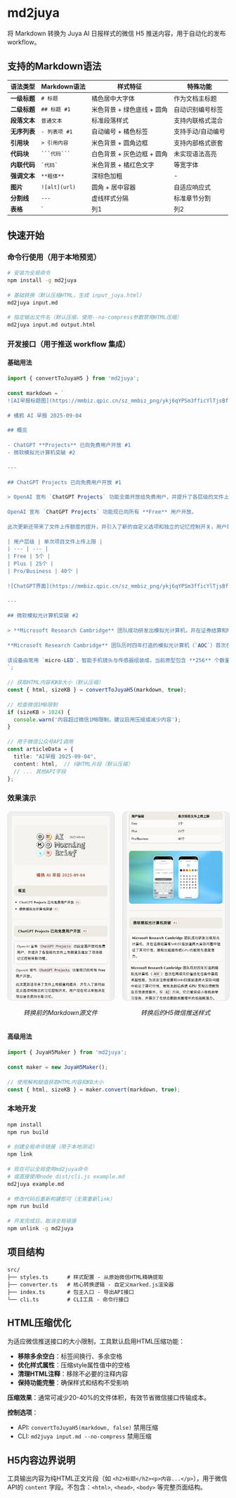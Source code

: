 # md2juya

将 Markdown 转换为 Juya AI 日报样式的微信 H5 推送内容，用于自动化的发布 workflow。

## 支持的Markdown语法

| 语法类型 | Markdown语法 | 样式特征 | 特殊功能 |
|---------|-------------|----------|----------|
| **一级标题** | `# 标题` | 橘色居中大字体 | 作为文档主标题 |
| **二级标题** | `## 标题 #1` | 米色背景 + 绿色底线 + 圆角 | 自动识别编号标签 |
| **段落文本** | `普通文本` | 标准段落样式 | 支持内联格式混合 |
| **无序列表** | `- 列表项 #1` | 自动编号 + 橘色标签 | 支持手动/自动编号 |
| **引用块** | `> 引用内容` | 米色背景 + 圆角边框 | 支持内部格式嵌套 |
| **代码块** | ` ```代码``` ` | 白色背景 + 灰色边框 + 圆角 | 未实现语法高亮 |
| **内联代码** | `` `代码` `` | 米色背景 + 橘红色文字 | 等宽字体 |
| **强调文本** | `**粗体**` | 深棕色加粗 | - |
| **图片** | `![alt](url)` | 圆角 + 居中容器 | 自适应响应式 |
| **分割线** | `---` | 虚线样式分隔 | 标准章节分割 |
| **表格** | `| 列1 | 列2 |` | 奇偶行交替背景 + 边框 | 自动表头样式区分 |

## 快速开始

### 命令行使用（用于本地预览）
```bash
# 安装为全局命令
npm install -g md2juya

# 基础转换（默认压缩HTML，生成 input_juya.html）
md2juya input.md

# 指定输出文件名（默认压缩，使用--no-compress参数禁用HTML压缩）
md2juya input.md output.html
```

### 开发接口（用于推送 workflow 集成）

#### 基础用法
```typescript
import { convertToJuyaH5 } from 'md2juya';

const markdown = `
![AI早报标题图](https://mmbiz.qpic.cn/sz_mmbiz_png/ykj6qYPSm3fficYlTjsBfyTorHHzfeDmr2Ch7tZNgRgFnicV1Kh2MBaUWOV9NbORvInqSqvXCoyqCUHbZZhp80OQ/640?wx_fmt=png&from=appmsg&tp=webp&wxfrom=5&wx_lazy=1)

# 橘鸦 AI 早报 2025-09-04

## 概览

- ChatGPT **Projects** 已向免费用户开放 #1
- 微软模拟光计算机突破 #2

---

## ChatGPT Projects 已向免费用户开放 #1

> OpenAI 宣布 `ChatGPT Projects` 功能全面开放给免费用户，并提升了各层级的文件上传额度及增加了项目级记忆控制等新功能。

OpenAI 宣布 `ChatGPT Projects` 功能现已向所有 **Free** 用户开放。

此次更新还带来了文件上传额度的提升，并引入了新的自定义选项和独立的记忆控制开关，用户现在可以单独决定项目是否启用长期记忆。

| 用户层级 | 单次项目文件上传上限 |
| --- | --- |
| Free | 5个 |
| Plus | 25个 |
| Pro/Business | 40个 |

![ChatGPT界面](https://mmbiz.qpic.cn/sz_mmbiz_png/ykj6qYPSm3fficYlTjsBfyTorHHzfeDmriaPmgxbZ0d6JG9tZmBnltFdbYY0JewC1mr99F0zdaIgcV2Ca0XjuJsg/640?wx_fmt=png&from=appmsg&tp=webp&wxfrom=5&wx_lazy=1#imgIndex=1)

---

## 微软模拟光计算机突破 #2

> **Microsoft Research Cambridge** 团队成功研发出模拟光计算机，并在证券结算和MRI扫描加速两大实际问题中验证了其可行性，展现出超越传统GPU的能效与速度潜力。

**Microsoft Research Cambridge** 团队历时四年打造的模拟光计算机（`AOC`）首次在两项高价值优化任务中展现卓越性能，为涉及证券结算和MRI扫描加速两大实际问题中验证了其可行性，展现出超信传统 **GPU** 实现百倍能效及百倍速度提升。在 `AI` 方向，它已能完成小型机器学习任务，并展示了在状态跟踪类推理中的低能耗潜力。

该设备由常用 `micro-LED`、智能手机镜头与传感器组装成，当前原型包含 **256** 个数量参数，后续计划每两年迭代一次并扩展至百万至千万级数量。
`;

// 获取HTML内容和KB大小（默认压缩）
const { html, sizeKB } = convertToJuyaH5(markdown, true);

// 检查微信1MB限制
if (sizeKB > 1024) {
  console.warn('内容超过微信1MB限制，建议启用压缩或减少内容');
}

// 用于微信公众号API调用
const articleData = {
  title: "AI早报 2025-09-04",
  content: html,  // 纯HTML片段（默认压缩）
  // ... 其他API字段
};
```

### 效果演示

<div style="display: flex; gap: 20px; justify-content: center; align-items: flex-start; margin: 20px 0;">
  <div style="flex: 1; text-align: center;">
    <img src="assets/1.png" alt="转换前的Markdown效果" style="max-width: 100%; height: auto; border: 1px solid #ddd; border-radius: 8px;">
    <p><em>转换前的Markdown源文件</em></p>
  </div>
  <div style="flex: 1; text-align: center;">
    <img src="assets/2.png" alt="转换后的H5样式效果" style="max-width: 100%; height: auto; border: 1px solid #ddd; border-radius: 8px;">
    <p><em>转换后的H5微信推送样式</em></p>
  </div>
</div>

#### 高级用法
```typescript
import { JuyaH5Maker } from 'md2juya';

const maker = new JuyaH5Maker();

// 使用解构赋值获取HTML内容和KB大小
const { html, sizeKB } = maker.convert(markdown, true);
```

### 本地开发
```bash
npm install
npm run build

# 创建全局命令链接（用于本地测试）
npm link

# 现在可以全局使用md2juya命令
# 或直接使用node dist/cli.js example.md
md2juya example.md

# 修改代码后重新构建即可（无需重新link）
npm run build

# 开发完成后，取消全局链接
npm unlink -g md2juya
```

## 项目结构

```
src/
├── styles.ts      # 样式配置 - 从原始微信HTML精确提取
├── converter.ts   # 核心转换逻辑 - 自定义marked.js渲染器  
├── index.ts       # 包主入口 - 导出API接口
└── cli.ts         # CLI工具 - 命令行接口
```

## HTML压缩优化

为适应微信推送接口的大小限制，工具默认启用HTML压缩功能：

- **移除多余空白**：标签间换行、多余空格
- **优化样式属性**：压缩style属性值中的空格  
- **清理HTML注释**：移除不必要的注释内容
- **保持功能完整**：确保样式和结构不受影响

**压缩效果**：通常可减少20-40%的文件体积，有效节省微信接口传输成本。

**控制选项**：
- API: `convertToJuyaH5(markdown, false)` 禁用压缩
- CLI: `md2juya input.md --no-compress` 禁用压缩

## H5内容边界说明

工具输出内容为纯HTML正文片段（如 `<h2>标题</h2><p>内容...</p>`），用于微信API的 `content` 字段。不包含：`<html>`, `<head>`, `<body>` 等完整页面结构。